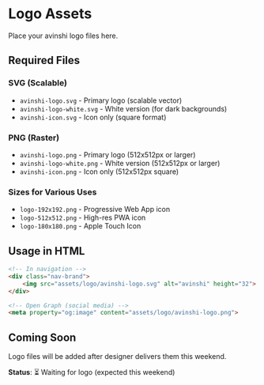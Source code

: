 # Logo Assets

Place your avinshi logo files here.

## Required Files

### SVG (Scalable)
- `avinshi-logo.svg` - Primary logo (scalable vector)
- `avinshi-logo-white.svg` - White version (for dark backgrounds)
- `avinshi-icon.svg` - Icon only (square format)

### PNG (Raster)
- `avinshi-logo.png` - Primary logo (512x512px or larger)
- `avinshi-logo-white.png` - White version (512x512px or larger)
- `avinshi-icon.png` - Icon only (512x512px square)

### Sizes for Various Uses
- `logo-192x192.png` - Progressive Web App icon
- `logo-512x512.png` - High-res PWA icon
- `logo-180x180.png` - Apple Touch Icon

## Usage in HTML

```html
<!-- In navigation -->
<div class="nav-brand">
    <img src="assets/logo/avinshi-logo.svg" alt="avinshi" height="32">
</div>

<!-- Open Graph (social media) -->
<meta property="og:image" content="assets/logo/avinshi-logo.png">
```

## Coming Soon

Logo files will be added after designer delivers them this weekend.

**Status**: ⏳ Waiting for logo (expected this weekend)
